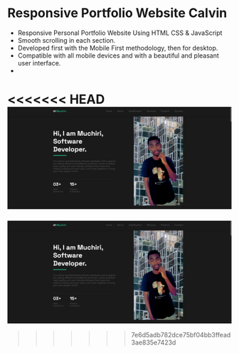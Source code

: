 # Responsive Portfolio Website Calvin

- Responsive Personal Portfolio Website Using HTML CSS & JavaScript
- Smooth scrolling in each section.
- Developed first with the Mobile First methodology, then for desktop.
- Compatible with all mobile devices and with a beautiful and pleasant user interface.
- 



<<<<<<< HEAD
![Jay1](/Jay1.png)
=======
![preview img](/Jay1.png)
>>>>>>> 7e6d5adb782dce75bf04bb3ffead3ae835e7423d


